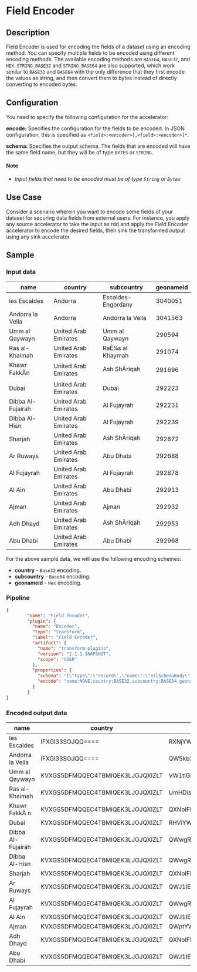 # Field Encoder


Description
-----------
Field Encoder is used for encoding the fields of a dataset using an encoding method. You can specify multiple fields to be encoded using different encoding methods.
The available encoding methods are ``BASE64``, ``BASE32``, and ``HEX``. `STRING_BASE32` and `STRING_BASE64` are also supported, which work similar to `BASE32` and `BASE64` with the only difference that they first encode the values as string, and then convert them to bytes instead of directly converting to encoded bytes.


Configuration
-------------
You need to specify the following configuration for the accelerator:

**encode:** Specifies the configuration for the fields to be encoded. In JSON configuration, this is specified as ``<field>:<encoder>[,<field>:<encoder>]*``.

**schema:** Specifies the output schema. The fields that are encoded will have the same field name, but they will be of type ``BYTES`` or ``STRING``.

#### Note
- *Input fields that need to be encoded must be of type `String` or `Bytes`*


Use Case
--------
Consider a scenario wherein you want to encode some fields of your dataset for securing data fields from external users. For instance, you apply any source accelerator to take the input as rdd and apply the Field Encoder accelerator to encode the desired fields, then sink the transformed output using any sink accelerator.



Sample
---------
### Input data
|name             |country             |subcountry        |geonameid|
|-----------------|--------------------|------------------|---------|
|les Escaldes     |Andorra             |Escaldes-Engordany|3040051  |
|Andorra la Vella |Andorra             |Andorra la Vella  |3041563  |
|Umm al Qaywayn   |United Arab Emirates|Umm al Qaywayn    |290594   |
|Ras al-Khaimah   |United Arab Emirates|RaÊ¼s al Khaymah  |291074   |
|Khawr FakkÄn    |United Arab Emirates|Ash ShÄriqah     |291696   |
|Dubai            |United Arab Emirates|Dubai             |292223   |
|Dibba Al-Fujairah|United Arab Emirates|Al Fujayrah       |292231   |
|Dibba Al-Hisn    |United Arab Emirates|Al Fujayrah       |292239   |
|Sharjah          |United Arab Emirates|Ash ShÄriqah     |292672   |
|Ar Ruways        |United Arab Emirates|Abu Dhabi         |292688   |
|Al Fujayrah      |United Arab Emirates|Al Fujayrah       |292878   |
|Al Ain           |United Arab Emirates|Abu Dhabi         |292913   |
|Ajman            |United Arab Emirates|Ajman             |292932   |
|Adh Dhayd        |United Arab Emirates|Ash ShÄriqah     |292953   |
|Abu Dhabi        |United Arab Emirates|Abu Dhabi         |292968   |

For the above sample data, we will use the following encoding schemes:

- **country**     -   `Base32` encoding.
- **subcountry**  -   `Base64` encoding.
- **geonameid**   -   `Hex` encoding.
 

### Pipeline

```json
{
        "name": "Field Encoder",
        "plugin": {
          "name": "Encoder",
          "type": "transform",
          "label": "Field Encoder",
          "artifact": {
            "name": "transform-plugins",
            "version": "2.1.1-SNAPSHOT",
            "scope": "USER"
          },
          "properties": {
            "schema": "{\"type\":\"record\",\"name\":\"etlSchemaBody\",\"fields\":[{\"name\":\"name\",\"type\":[\"string\",\"null\"]},{\"name\":\"country\",\"type\":[\"string\",\"null\"]},{\"name\":\"subcountry\",\"type\":[\"string\",\"null\"]},{\"name\":\"geonameid\",\"type\":[\"string\",\"null\"]}]}",
            "encode": "name:NONE,country:BASE32,subcountry:BASE64,geonameid:HEX"
          }
        }
}

```

### Encoded output data
|name             |country             |subcountry        |geonameid|
|-----------------|--------------------|------------------|---------|
|les Escaldes     |IFXGI33SOJQQ====    |RXNjYWxkZXMtRW5nb3JkYW55|33303430303531|
|Andorra la Vella |IFXGI33SOJQQ====    |QW5kb3JyYSBsYSBWZWxsYQ==|33303431353633|
|Umm al Qaywayn   |KVXGS5DFMQQEC4TBMIQEK3LJOJQXIZLT|VW1tIGFsIFFheXdheW4=|323930353934|
|Ras al-Khaimah   |KVXGS5DFMQQEC4TBMIQEK3LJOJQXIZLT|UmHDisK8cyBhbCBLaGF5bWFo|323931303734|
|Khawr FakkÄ n    |KVXGS5DFMQQEC4TBMIQEK3LJOJQXIZLT|QXNoIFNow4QgcmlxYWg=|323931363936|
|Dubai            |KVXGS5DFMQQEC4TBMIQEK3LJOJQXIZLT|RHViYWk=          |323932323233|
|Dibba Al-Fujairah|KVXGS5DFMQQEC4TBMIQEK3LJOJQXIZLT|QWwgRnVqYXlyYWg=  |323932323331|
|Dibba Al-Hisn    |KVXGS5DFMQQEC4TBMIQEK3LJOJQXIZLT|QWwgRnVqYXlyYWg=  |323932323339|
|Sharjah          |KVXGS5DFMQQEC4TBMIQEK3LJOJQXIZLT|QXNoIFNow4QgcmlxYWg=|323932363732|
|Ar Ruways        |KVXGS5DFMQQEC4TBMIQEK3LJOJQXIZLT|QWJ1IERoYWJp      |323932363838|
|Al Fujayrah      |KVXGS5DFMQQEC4TBMIQEK3LJOJQXIZLT|QWwgRnVqYXlyYWg=  |323932383738|
|Al Ain           |KVXGS5DFMQQEC4TBMIQEK3LJOJQXIZLT|QWJ1IERoYWJp      |323932393133|
|Ajman            |KVXGS5DFMQQEC4TBMIQEK3LJOJQXIZLT|QWptYW4=          |323932393332|
|Adh Dhayd        |KVXGS5DFMQQEC4TBMIQEK3LJOJQXIZLT|QXNoIFNow4QgcmlxYWg=|323932393533|
|Abu Dhabi        |KVXGS5DFMQQEC4TBMIQEK3LJOJQXIZLT|QWJ1IERoYWJp      |323932393638|


